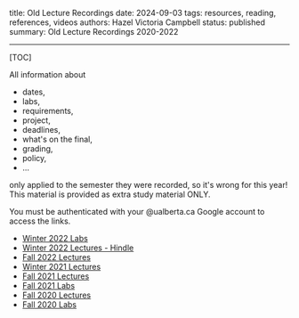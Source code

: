 title: Old Lecture Recordings
date: 2024-09-03
tags: resources, reading, references, videos
authors: Hazel Victoria Campbell
status: published
summary: Old Lecture Recordings 2020-2022

----

[TOC]

<aside class="warning" role="paragraph">
All information about 
<ul>
    <li>dates,</li>
    <li>labs,</li>
    <li>requirements,</li>
    <li>project,</li>
    <li>deadlines,</li>
    <li>what's on the final,</li>
    <li>grading,</li>
    <li>policy,</li>
    <li>...</li>
</ul>
only applied to the semester they were recorded, so it's wrong for this year!
This material is provided as extra study material ONLY.
</aside>

You must be authenticated with your @ualberta.ca Google account to access the links.

* [Winter 2022 Labs](https://drive.google.com/drive/folders/109xOY3KrpAWL65nvRynCtqtVFxBS1OYD?usp=sharing)
* [Winter 2022 Lectures - Hindle](https://ualberta.yuja.com/V/PlayList?node=5978106&a=145710921)
* [Fall 2022 Lectures](https://docs.google.com/document/d/1isx26hd_oihDgiauv_IyfuRRsN6qMJ5IJpoxVoa8Vdk/edit?usp=sharing)
* [Winter 2021 Lectures](https://ualberta.yuja.com/V/PlayList?node=5978106&a=145710921)
* [Fall 2021 Lectures](https://docs.google.com/document/d/1pff1pFhtF-H2EmY4V0azfTN0E81ESHAuNsVaJMuGgSw/edit?usp=sharing)
* [Fall 2021 Labs](https://docs.google.com/document/d/1rr7ptZtb7CiAOOjajyq_VTNXxF9ty5W81YaGcPyVL2s/edit?usp=sharing)
* [Fall 2020 Lectures](https://docs.google.com/document/d/1wjBVtsqbt48LU0ddDTcRaRBUNE-j4PHutx8z7AMBQ_k/edit?usp=sharing)
* [Fall 2020 Labs](https://docs.google.com/document/d/1Oqy_YPqsctJzYU9kLt0GamkoMiqJ5_si-ZS-6us9SCM/edit?usp=sharing)
